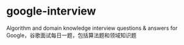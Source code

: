 # google-interview
Algorithm and domain knowledge interview questions &amp; answers for Google，谷歌面试每日一题，包括算法题和领域知识题
